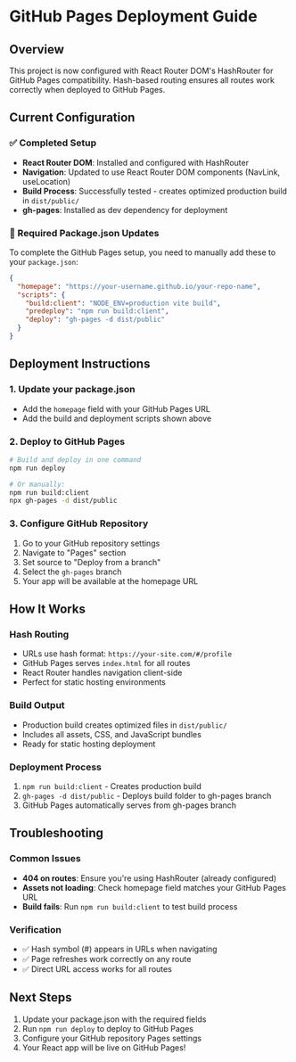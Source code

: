 # GitHub Pages Deployment Guide

## Overview
This project is now configured with React Router DOM's HashRouter for GitHub Pages compatibility. Hash-based routing ensures all routes work correctly when deployed to GitHub Pages.

## Current Configuration

### ✅ Completed Setup
- **React Router DOM**: Installed and configured with HashRouter
- **Navigation**: Updated to use React Router DOM components (NavLink, useLocation)
- **Build Process**: Successfully tested - creates optimized production build in `dist/public/`
- **gh-pages**: Installed as dev dependency for deployment

### 📝 Required Package.json Updates

To complete the GitHub Pages setup, you need to manually add these to your `package.json`:

```json
{
  "homepage": "https://your-username.github.io/your-repo-name",
  "scripts": {
    "build:client": "NODE_ENV=production vite build",
    "predeploy": "npm run build:client",
    "deploy": "gh-pages -d dist/public"
  }
}
```

## Deployment Instructions

### 1. Update your package.json
- Add the `homepage` field with your GitHub Pages URL
- Add the build and deployment scripts shown above

### 2. Deploy to GitHub Pages
```bash
# Build and deploy in one command
npm run deploy

# Or manually:
npm run build:client
npx gh-pages -d dist/public
```

### 3. Configure GitHub Repository
1. Go to your GitHub repository settings
2. Navigate to "Pages" section  
3. Set source to "Deploy from a branch"
4. Select the `gh-pages` branch
5. Your app will be available at the homepage URL

## How It Works

### Hash Routing
- URLs use hash format: `https://your-site.com/#/profile`
- GitHub Pages serves `index.html` for all routes
- React Router handles navigation client-side
- Perfect for static hosting environments

### Build Output
- Production build creates optimized files in `dist/public/`
- Includes all assets, CSS, and JavaScript bundles
- Ready for static hosting deployment

### Deployment Process
1. `npm run build:client` - Creates production build
2. `gh-pages -d dist/public` - Deploys build folder to gh-pages branch
3. GitHub Pages automatically serves from gh-pages branch

## Troubleshooting

### Common Issues
- **404 on routes**: Ensure you're using HashRouter (already configured)
- **Assets not loading**: Check homepage field matches your GitHub Pages URL
- **Build fails**: Run `npm run build:client` to test build process

### Verification
- ✅ Hash symbol (#) appears in URLs when navigating
- ✅ Page refreshes work correctly on any route
- ✅ Direct URL access works for all routes

## Next Steps
1. Update your package.json with the required fields
2. Run `npm run deploy` to deploy to GitHub Pages
3. Configure your GitHub repository Pages settings
4. Your React app will be live on GitHub Pages!